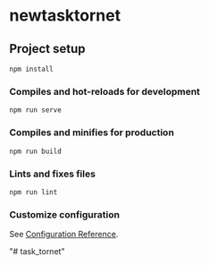 # newtasktornet

## Project setup
```
npm install
```

### Compiles and hot-reloads for development
```
npm run serve
```

### Compiles and minifies for production
```
npm run build
```

### Lints and fixes files
```
npm run lint
```

### Customize configuration
See [Configuration Reference](https://cli.vuejs.org/config/).



<template>
    <v-layout>
      <v-navigation-drawer
        class="bg-deep-purple "
        theme="dark"
        permanent
        app
        height="100vh"
        
      >
        <v-list color="transparent">
          <v-list-item link prepend-icon="mdi-view-dashboard" title="Add Department"></v-list-item>
          <v-list-item link prepend-icon="mdi-account-box" title="View All"></v-list-item>
        </v-list>

        <template v-slot:append>
          <div class="pa-2">
            <v-btn block>
              Logout
            </v-btn>
          </div>
        </template>
      </v-navigation-drawer>

      <v-main style="height: 100vh">
        

        <v-container class="mt-4 mb-4">

<v-row class="alert mt-4">
<v-col class="col-11 col-sm-11 col-md-10 col-lg-10 col-xl-10 mx-auto text-center" v-if="error_msg!=null">
<v-alert
dense
type="warning"
>{{error_msg}}</v-alert>
</v-col>
<v-col class="col-11 col-sm-11 col-md-10 col-lg-10 col-xl-10 mx-auto text-center" v-if="success_msg!=null">
<v-alert
dense
type="success"
>{{success_msg}}</v-alert>
</v-col>
</v-row>

 
      <v-row class="d-flex text--purple justify-center">
        <v-col cols="11">
          <v-data-table
            :headers="headers"
            :items="{}"
            :loading="$store.state.department==null || $store.state.department=='' || $store.state.department==undefined ? true : false"
            :search="search"
            sort-by="name"
            class="elevation-1 rabar-font radius-15"
            :footer-props="{
            showFirstLastPage: true,
            prevIcon: 'mdi-arrow-left',
            nextIcon: 'mdi-arrow-right',
           'items-per-page-text':'PERPAGE', 
        
          }"
          :items-per-page="10"
          >
            <template v-slot:top>
              <v-toolbar flat>
                <v-toolbar-title><v-icon>mdi-account-group</v-icon>USERS</v-toolbar-title>
          <v-divider
          class="mx-4"
          inset
          vertical
        ></v-divider>
        <v-spacer></v-spacer>
                <v-dialog v-model="dialog" max-width="500px" persistent>
                  <template v-slot:activator="{ on, attrs }">
                    <v-btn
                      color="success"
                      style="color: whitefloat:right"
                      class="mb-2 radius-5 rabar-font"
                      v-bind="attrs"
                      v-on="on"
                    >
                          <v-icon>
                          mdi-plus-circle
                          </v-icon>
                      ADD
                    </v-btn>
                  </template>
                  <v-card class="radius-15 bg-mode">
                    <v-card-title>
<span class="rabar-font" v-if="isAdd()===true"><v-icon> mdi-plus-circle</v-icon> ADD</span>
<span class="rabar-font" v-if="isEdit()===true"><v-icon> mdi-pencil-circle</v-icon> UPDATE</span>
<span class="rabar-font" v-if="isLock()===true"><v-icon> mdi-lock</v-icon> CHANGE</span>
                    </v-card-title>
                    <v-card-text class="radius-15">
                      <v-container>
                        <v-form>
                          <v-text-field v-if="isAdd()===true || isEdit()===true"
                            class="rabar-font"
                            append-icon="mdi-format-title"
                            v-model="departmentObject.name"
                            label="NAME"
                          >
                          </v-text-field>
                          <v-text-field v-if="isAdd()===true || isEdit()===true"
                            class="rabar-font"
                            append-icon="mdi-email"
                            v-model="departmentObject.description"
                            label="Description"
                          >
                          </v-text-field>
                         
                     
                        </v-form>
                      </v-container>
                    </v-card-text>
                    <v-card-actions>
                      <v-btn color="green darken-1" v-if="isAdd()===true" dark @click="saveUsers">
                        <v-icon dark> mdi-plus-circle</v-icon>
                        SAVE
                      </v-btn>
                      <v-btn 
                       color="orange darken-1" v-if="isEdit()===true" 
                       dark @click="updateUsers(departmentObject.id)"
                       >
                       <v-icon dark> mdi-pencil-circle</v-icon>
                        UPDATE
                      </v-btn>
                      <v-btn 
                       color="orange darken-1" v-if="isLock()===true" 
                       dark @click="updateUsersPassword(departmentObject.id)"
                       >
                       <v-icon dark> mdi-pencil-circle</v-icon>
                        CHANGE
                      </v-btn>
                      <v-spacer></v-spacer>
                      <v-btn color="red darken-1" dark @click="closeMainDialog">
                        <v-icon dark>mdi-close-circle</v-icon>
                        CLOSE
                      </v-btn>
                    </v-card-actions>
                  </v-card>
                </v-dialog>
                <v-dialog persistent v-model="dialogDelete" max-width="500px">
                  <v-card>
                    <v-card-title>
                      <v-icon>mdi-delete-circle</v-icon>
                      DELETE
                    </v-card-title>
                    <v-card-text>
                            ARE_YOU_SURE_YOU_WANT_TO_DELETE
                    </v-card-text>
                    <v-card-actions>
                      <v-btn
                        color="red lighten-2"
                        dark
                        @click="deleteUsers(departmentObject.id)"
                      >
                        <v-icon>mdi-delete-circle</v-icon>
                        DELETE
                      </v-btn>
                      <v-spacer></v-spacer>
                      <v-btn justify="end" color="red darken-2" dark @click="closeDeleteDialog">
                        <v-icon> mdi-close-circle</v-icon>
                        CLOSE
                      </v-btn>
                    </v-card-actions>
                  </v-card>
                </v-dialog>

                  <v-spacer></v-spacer>
                  
                <v-row>
                  <v-col cols="12" md="10">
                    <v-text-field
                    
                      class="rabar-font"
                      v-model="search"
                      append-icon="mdi-magnify"
                      label="SEARCH"
                      hide-details
                    ></v-text-field>
                  </v-col>
                </v-row>

              </v-toolbar>
            </template>
             <template v-slot:item.edit="{item}"> 
              <v-icon small class="mr-2 orange white--text px-2 py-2 rounded" @click="editDialog(item)">
                mdi-pencil-circle
              </v-icon>
              <v-icon small class="mr-2 red white--text px-2 py-2 rounded" @click="deleteDialog(item)"> 
                mdi-delete-circle 
              </v-icon>
              <v-icon small class="mr-2 blue white--text px-2 py-2 rounded" @click="lockDialog(item)"> 
                mdi-lock 
              </v-icon>
            </template>
          </v-data-table>
        </v-col>
      </v-row>
    </v-container>


      </v-main>


    </v-layout>



</template>


<script>
import departmentRequests from '../../../request/department';

export default{
  
    data: () => ({
        dialog:false,
        dialogDelete: false,
        snackbar:true,
        department: [],
        search:'',
        loading: true,
        error_msg:null,
        success_msg:null,
        headers: [
          { text: '#', value: "id",align: 'center'},
          { text:'Name', value: "name",align: 'center'},
          { text: 'Description', value: "email",align: 'center'},
          { text: 'Code', value: "role",align: 'center'},
          {text: 'Actions',value: 'edit',sortable: false,align: 'center'},
        ],
        CURRENTFORM:'add',
        departmentObject: {
            name: '',
            description: '',
            code: '',
        },
    }),


    watch: {
        options: {
           handler() {
          this.readData()
        },
       }
    },

    mounted() {
       const token=localStorage.getItem('token')
        if(token==undefined){
            this.$router.push('/dashboard/login')
        }else{

            departmentRequests.getDepartment((res)=>{
                if (res.status===200) {
                console.log(res.data.data)
                this.$store.dispatch('getDepartment',res.data.data)
                }else{
                    this.error_msg="wrong"
                }
            })


            this.readData()



        }


    },


    methods: {
        isAdd(){
            if(this.CURRENTFORM==='add'){
            return true
            }
            else {
            return false
            }
        },

        isEdit(){
            if(this.CURRENTFORM==='edit'){
            return true
            }
            else {
            return false
            }
        },


        isLock(){
            if(this.CURRENTFORM==='lock'){
            return true
            }
            else {
            return false
            }
        },

        cleanMessages(){
            this.departmentObject ={}
            setTimeout(() => {
            this.success_msg=null
            this.error_msg=null
            }, 3000)
        },

        validate(params,callback){
            this.error_msg=null
            params.forEach(param=>{
            if(param=='' || param==undefined || param==null){
            this.error_msg = "DATA_REQUIRED"
            }
            })
            if(this.error_msg==null){
            return callback()
            }
            this.cleanMessages()
        },

        editDialog(item) {
            this.CURRENTFORM = 'edit'
            this.departmentObject = Object.assign({}, item)
            this.dialog = true
        },

        lockDialog(item) {
            this.CURRENTFORM = 'lock'
            this.departmentObject = Object.assign({}, item)
            this.dialog = true
        },

        deleteDialog(item) {
            this.CURRENTFORM =  'delete'
            this.departmentObject = Object.assign({}, item)
            this.dialogDelete = true
        },

        closeMainDialog() {
            this.dialog = false
            this.$nextTick(() => {
            this.departmentObject = Object.assign({}, this.defaultItem)
            this.CURRENTFORM = 'add'
            })
        },

        closeDeleteDialog() {
            this.dialogDelete = false
            this.$nextTick(() => {
            this.departmentObject = Object.assign({}, this.defaultItem)
            this.CURRENTFORM = 'add'
            })
        },

        readData() {
          this.department = this.$store.getters.getDepartment
        },


        saveUsers() {
            this.validate(
            [this.departmentObject.name,this.departmentObject.email,this.departmentObject.role,this.departmentObject.password],
            ()=>{
            UsersRequests.add({
            addUsers:true,
            name:this.departmentObject.name,
            email:this.departmentObject.email,
            role:this.departmentObject.role,
            pass:this.departmentObject.password
            },(res)=>{
            if (res.data.status===false){
            this.error_msg = res.data.msg
            }
            else if (res.data.status===true) {
            this.error_msg = null
            this.success_msg = res.data.msg
            this.$store.state.users = res.data.data
            this.users = res.data.data
            }
            this.cleanMessages()
            })
            }
            )
            this.closeMainDialog()
        },

                
        updateUsers(userId) {
            this.validate(
            [this.departmentObject.name,this.departmentObject.email,this.departmentObject.role],
            ()=>{
            UsersRequests.edit({
            editUsers:true,
            user_id:userId,
            name:this.departmentObject.name,
            email:this.departmentObject.email,
            role:this.departmentObject.role,
            },(res)=>{
            if (res.data.status===false){
            this.error_msg = res.data.msg
            }
            else if (res.data.status===true) {
            this.error_msg = null
            this.success_msg = res.data.msg
            this.$store.state.users = res.data.data
            this.users = res.data.data
            }
            this.cleanMessages()
            })
            }
            )
            this.closeMainDialog()
        },

                
        updateUsersPassword(userId) {
            this.validate(
            [this.departmentObject.newpassword],
            ()=>{
            UsersRequests.changePassword({
            changePassword:true,
            user_id:userId,
            newpassword:this.departmentObject.newpassword,
            },(res)=>{
            if (res.data.status===false){
            this.error_msg = res.data.msg
            }
            else if (res.data.status===true) {
            this.error_msg = null
            this.success_msg = res.data.msg
            this.$store.state.users = res.data.data
            this.users = res.data.data
            }
            this.cleanMessages()
            })
            }
            )
            this.closeMainDialog()
        },


        deleteUsers(userId) {
            if(userId==localStorage.getItem('dashboardauthId')){
            this.error_msg = 'INVALID_REQUEST';
            }
            else {
            UsersRequests.delete({deleteUsers:true,user_id:userId},(res)=>{
            if (res.data.status===false){
            this.error_msg = res.data.msg
            }
            else if (res.data.status===true) {
            this.error_msg = null
            this.success_msg = res.data.msg
            this.$store.state.users = res.data.data
            this.users = res.data.data 
            }
            })
            }
            this.cleanMessages()
            this.closeDeleteDialog()
            },

        },


}

</script>"# task_tornet" 
